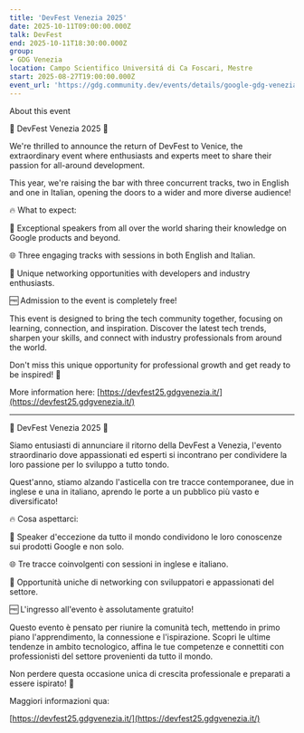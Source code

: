 ```yaml
---
title: 'DevFest Venezia 2025'
date: 2025-10-11T09:00:00.000Z
talk: DevFest
end: 2025-10-11T18:30:00.000Z
group:
- GDG Venezia
location: Campo Scientifico Universitá di Ca Foscari, Mestre
start: 2025-08-27T19:00:00.000Z
event_url: 'https://gdg.community.dev/events/details/google-gdg-venezia-presents-devfest-venezia-2025/'
---
```


About this event

🌟 DevFest Venezia 2025 🌟

We're thrilled to announce the return of DevFest to Venice, the extraordinary event where enthusiasts and experts meet to share their passion for all-around development.

This year, we're raising the bar with three concurrent tracks, two in English and one in Italian, opening the doors to a wider and more diverse audience!

🔥 What to expect:

🎤 Exceptional speakers from all over the world sharing their knowledge on Google products and beyond.

🌐 Three engaging tracks with sessions in both English and Italian.

🤝 Unique networking opportunities with developers and industry enthusiasts.

🆓 Admission to the event is completely free!

This event is designed to bring the tech community together, focusing on learning, connection, and inspiration. Discover the latest tech trends, sharpen your skills, and connect with industry professionals from around the world.

Don't miss this unique opportunity for professional growth and get ready to be inspired! 🚀

More information here: [https://devfest25.gdgvenezia.it/](https://devfest25.gdgvenezia.it/)

------------------------------------------

🌟 DevFest Venezia 2025 🌟

Siamo entusiasti di annunciare il ritorno della DevFest a Venezia, l'evento straordinario dove appassionati ed esperti si incontrano per condividere la loro passione per lo sviluppo a tutto tondo.

Quest'anno, stiamo alzando l'asticella con tre tracce contemporanee, due in inglese e una in italiano, aprendo le porte a un pubblico più vasto e diversificato!

🔥 Cosa aspettarci:

🎤 Speaker d'eccezione da tutto il mondo condividono le loro conoscenze sui prodotti Google e non solo.

🌐 Tre tracce coinvolgenti con sessioni in inglese e italiano.

🤝 Opportunità uniche di networking con sviluppatori e appassionati del settore.

🆓 L'ingresso all'evento è assolutamente gratuito!

Questo evento è pensato per riunire la comunità tech, mettendo in primo piano l'apprendimento, la connessione e l'ispirazione. Scopri le ultime tendenze in ambito tecnologico, affina le tue competenze e connettiti con professionisti del settore provenienti da tutto il mondo.

Non perdere questa occasione unica di crescita professionale e preparati a essere ispirato! 🚀

Maggiori informazioni qua:

[https://devfest25.gdgvenezia.it/](https://devfest25.gdgvenezia.it/)
